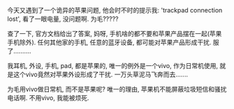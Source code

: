 今天又遇到了一个诡异的苹果问题, 他会时不时的提示我: 'trackpad connection lost', 看了一眼电量, 没问题啊. 为毛?????

查了一下, 官方文档给出了答案, 妈呀, 手机啥的都不要和苹果产品摆在一起(苹果手机除外). 任何其他家的手机, 任意的蓝牙设备, 都可能对苹果产品形成干扰. 服了..........

我耳机, 外设, 手机, pad, 都是苹果的, 唯一的例外是一个vivo, 作为日常机使用, 就是这个vivo竟然对苹果外设形成了干扰. 一万头草泥马飞奔而去.......

为毛用vivo做日常机, 而不是苹果呢? 唯一的理由, 苹果机不能屏蔽垃圾短信和骚扰电话啊. 不用vivo, 我能被烦死.